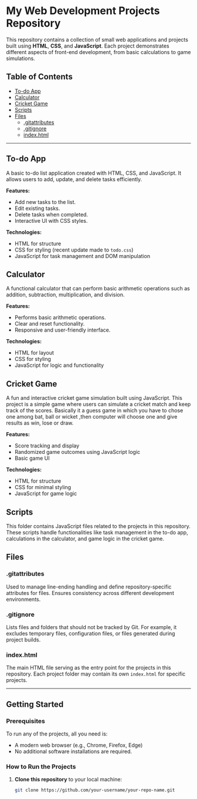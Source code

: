 # My Web Development Projects Repository

This repository contains a collection of small web applications and projects built using **HTML**, **CSS**, and **JavaScript**. Each project demonstrates different aspects of front-end development, from basic calculations to game simulations.

## Table of Contents
- [To-do App](#to-do-app)
- [Calculator](#calculator)
- [Cricket Game](#cricket-game)
- [Scripts](#scripts)
- [Files](#files)
    - [.gitattributes](#gitattributes)
    - [.gitignore](#gitignore)
    - [index.html](#indexhtml)

---

## To-do App
A basic to-do list application created with HTML, CSS, and JavaScript. It allows users to add, update, and delete tasks efficiently.

**Features:**
- Add new tasks to the list.
- Edit existing tasks.
- Delete tasks when completed.
- Interactive UI with CSS styles.

**Technologies:**  
- HTML for structure
- CSS for styling (recent update made to `todo.css`)
- JavaScript for task management and DOM manipulation

## Calculator
A functional calculator that can perform basic arithmetic operations such as addition, subtraction, multiplication, and division.

**Features:**
- Performs basic arithmetic operations.
- Clear and reset functionality.
- Responsive and user-friendly interface.

**Technologies:**  
- HTML for layout
- CSS for styling
- JavaScript for logic and functionality

## Cricket Game
A fun and interactive cricket game simulation built using JavaScript. This project is a simple game where users can simulate a cricket match and keep track of the scores.
Basically it a guess game in which you have to chose one among bat, ball or wicket ,then computer will choose one and give results as win, lose or draw. 

**Features:**
- Score tracking and display
- Randomized game outcomes using JavaScript logic
- Basic game UI

**Technologies:**  
- HTML for structure
- CSS for minimal styling
- JavaScript for game logic

## Scripts
This folder contains JavaScript files related to the projects in this repository. These scripts handle functionalities like task management in the to-do app, calculations in the calculator, and game logic in the cricket game.

## Files

### .gitattributes
Used to manage line-ending handling and define repository-specific attributes for files. Ensures consistency across different development environments.

### .gitignore
Lists files and folders that should not be tracked by Git. For example, it excludes temporary files, configuration files, or files generated during project builds.

### index.html
The main HTML file serving as the entry point for the projects in this repository. Each project folder may contain its own `index.html` for specific projects.

---

## Getting Started

### Prerequisites
To run any of the projects, all you need is:
- A modern web browser (e.g., Chrome, Firefox, Edge)
- No additional software installations are required.

### How to Run the Projects
1. **Clone this repository** to your local machine:
   ```bash
   git clone https://github.com/your-username/your-repo-name.git
